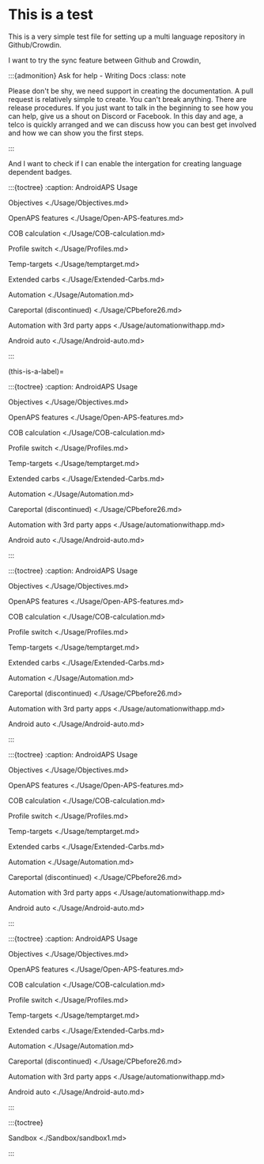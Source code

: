 # This is a test

This is a very simple test file for setting up a multi language repository in Github/Crowdin.

I want to try the sync feature between Github and Crowdin,

:::{admonition} Ask for help - Writing Docs
:class: note

Please don't be shy, we need support in creating the documentation. A pull request is relatively simple to create. You can't break anything. There are release procedures. If you just want to talk in the beginning to see how you can help, give us a shout on Discord or Facebook. In this day and age, a telco is quickly arranged and we can discuss how you can best get involved and how we can show you the first steps.

:::

And I want to check if I can enable the intergation for creating language dependent badges.

:::{toctree}
:caption: AndroidAPS Usage

Objectives <./Usage/Objectives.md>

OpenAPS features <./Usage/Open-APS-features.md>

COB calculation <./Usage/COB-calculation.md>

Profile switch <./Usage/Profiles.md>

Temp-targets <./Usage/temptarget.md>

Extended carbs <./Usage/Extended-Carbs.md>

Automation <./Usage/Automation.md>

Careportal (discontinued) <./Usage/CPbefore26.md>

Automation with 3rd party apps <./Usage/automationwithapp.md>

Android auto <./Usage/Android-auto.md>

:::

(this-is-a-label)=

:::{toctree}
:caption: AndroidAPS Usage

Objectives <./Usage/Objectives.md>

OpenAPS features <./Usage/Open-APS-features.md>

COB calculation <./Usage/COB-calculation.md>

Profile switch <./Usage/Profiles.md>

Temp-targets <./Usage/temptarget.md>

Extended carbs <./Usage/Extended-Carbs.md>

Automation <./Usage/Automation.md>

Careportal (discontinued) <./Usage/CPbefore26.md>

Automation with 3rd party apps <./Usage/automationwithapp.md>

Android auto <./Usage/Android-auto.md>

:::

:::{toctree}
:caption: AndroidAPS Usage

Objectives <./Usage/Objectives.md>

OpenAPS features <./Usage/Open-APS-features.md>

COB calculation <./Usage/COB-calculation.md>

Profile switch <./Usage/Profiles.md>

Temp-targets <./Usage/temptarget.md>

Extended carbs <./Usage/Extended-Carbs.md>

Automation <./Usage/Automation.md>

Careportal (discontinued) <./Usage/CPbefore26.md>

Automation with 3rd party apps <./Usage/automationwithapp.md>

Android auto <./Usage/Android-auto.md>

:::

:::{toctree}
:caption: AndroidAPS Usage

Objectives <./Usage/Objectives.md>

OpenAPS features <./Usage/Open-APS-features.md>

COB calculation <./Usage/COB-calculation.md>

Profile switch <./Usage/Profiles.md>

Temp-targets <./Usage/temptarget.md>

Extended carbs <./Usage/Extended-Carbs.md>

Automation <./Usage/Automation.md>

Careportal (discontinued) <./Usage/CPbefore26.md>

Automation with 3rd party apps <./Usage/automationwithapp.md>

Android auto <./Usage/Android-auto.md>

:::

:::{toctree}
:caption: AndroidAPS Usage

Objectives <./Usage/Objectives.md>

OpenAPS features <./Usage/Open-APS-features.md>

COB calculation <./Usage/COB-calculation.md>

Profile switch <./Usage/Profiles.md>

Temp-targets <./Usage/temptarget.md>

Extended carbs <./Usage/Extended-Carbs.md>

Automation <./Usage/Automation.md>

Careportal (discontinued) <./Usage/CPbefore26.md>

Automation with 3rd party apps <./Usage/automationwithapp.md>

Android auto <./Usage/Android-auto.md>

:::

:::{toctree}

Sandbox <./Sandbox/sandbox1.md>

:::
